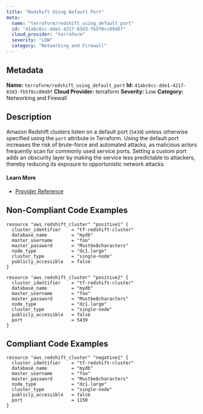 ```yaml
---
title: "Redshift Using Default Port"
meta:
  name: "terraform/redshift_using_default_port"
  id: "41abc6cc-dde1-4217-83d3-fb5f0cc09d8f"
  cloud_provider: "terraform"
  severity: "LOW"
  category: "Networking and Firewall"
---
```

## Metadata
**Name:** `terraform/redshift_using_default_port`
**Id:** `41abc6cc-dde1-4217-83d3-fb5f0cc09d8f`
**Cloud Provider:** terraform
**Severity:** Low
**Category:** Networking and Firewall
## Description
Amazon Redshift clusters listen on a default port (`5439`) unless otherwise specified using the `port` attribute in Terraform. Using the default port increases the risk of brute-force and automated attacks, as malicious actors frequently scan for commonly used service ports. Setting a custom port adds an obscurity layer by making the service less predictable to attackers, thereby reducing its exposure to opportunistic network attacks.

#### Learn More

 - [Provider Reference](https://registry.terraform.io/providers/hashicorp/aws/latest/docs/resources/redshift_cluster#port)

## Non-Compliant Code Examples
```aws
resource "aws_redshift_cluster" "positive1" {
  cluster_identifier    = "tf-redshift-cluster"
  database_name         = "mydb"
  master_username       = "foo"
  master_password       = "Mustbe8characters"
  node_type             = "dc1.large"
  cluster_type          = "single-node"
  publicly_accessible   = false
}

```

```aws
resource "aws_redshift_cluster" "positive2" {
  cluster_identifier    = "tf-redshift-cluster"
  database_name         = "mydb"
  master_username       = "foo"
  master_password       = "Mustbe8characters"
  node_type             = "dc1.large"
  cluster_type          = "single-node"
  publicly_accessible   = false
  port                  = 5439
}

```

## Compliant Code Examples
```aws
resource "aws_redshift_cluster" "negative1" {
  cluster_identifier    = "tf-redshift-cluster"
  database_name         = "mydb"
  master_username       = "foo"
  master_password       = "Mustbe8characters"
  node_type             = "dc1.large"
  cluster_type          = "single-node"
  publicly_accessible   = false
  port                  = 1150
}

```